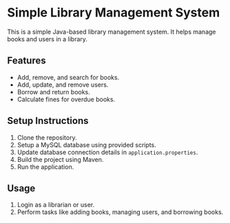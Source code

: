 

# Simple Library Management System

This is a simple Java-based library management system. It helps manage books and users in a library.

## Features

- Add, remove, and search for books.
- Add, update, and remove users.
- Borrow and return books.
- Calculate fines for overdue books.

## Setup Instructions

1. Clone the repository.
2. Setup a MySQL database using provided scripts.
3. Update database connection details in `application.properties`.
4. Build the project using Maven.
5. Run the application.

## Usage

1. Login as a librarian or user.
2. Perform tasks like adding books, managing users, and borrowing books.

